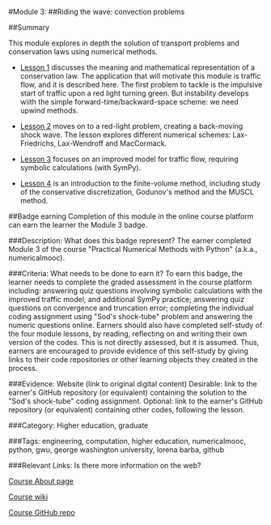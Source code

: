 #Module 3:
##Riding the wave: convection problems

##Summary

This module explores in depth the solution of transport problems and conservation laws using numerical methods.

* [Lesson 1](http://nbviewer.ipython.org/github/numerical-mooc/numerical-mooc/blob/master/lessons/03_wave/03_01_conservationLaw.ipynb) discusses the meaning and mathematical representation of a conservation law. 
The application that will motivate this module is traffic flow, and it is described here.
The first problem to tackle is the impulsive start of traffic upon a red light turning green.
But instability develops wiith the simple forward-time/backward-space scheme: we need upwind methods.

* [Lesson 2](http://nbviewer.ipython.org/github/numerical-mooc/numerical-mooc/blob/master/lessons/03_wave/03_02_convectionSchemes.ipynb) moves on to a red-light problem, creating a back-moving shock wave. The lesson explores different numerical schemes:
Lax-Friedrichs, Lax-Wendroff and MacCormack.

* [Lesson 3](http://nbviewer.ipython.org/github/numerical-mooc/numerical-mooc/blob/master/lessons/03_wave/03_03_aBetterModel.ipynb) focuses on an improved model for traffic flow, requiring symbolic calculations (with SymPy).

* [Lesson 4](http://nbviewer.ipython.org/github/numerical-mooc/numerical-mooc/blob/master/lessons/03_wave/03_04_MUSCL.ipynb) is an introduction to the finite-volume method, including study of the conservative discretization, Godunov's method and the MUSCL method.

##Badge earning
Completion of this module in the online course platform can earn the learner the Module 3 badge.

###Description: What does this badge represent?
The earner completed Module 3 of the course "Practical Numerical Methods with Python" (a.k.a., numericalmooc).

###Criteria: What needs to be done to earn it?
To earn this badge, the learner needs to complete the graded assessment in the course platform including: 
answering quiz questions involving symbolic calculations with the improved traffic model, and additional SymPy practice;
answering quiz questions on convergence and truncation error; 
completing the individual coding assignment using "Sod's shock-tube" problem and answering the numeric questions online.
Earners should also have completed self-study of the four module lessons, by reading, reflecting on and writing their own version of the codes. This is not directly assessed, but it is assumed. Thus, earners are encouraged to provide evidence of this self-study by giving links to their code repositories or other learning objects they created in the process.

###Evidence: Website (link to original digital content)
Desirable: link to the earner's GitHub repository (or equivalent) containing the solution to the "Sod's shock-tube" coding assignment. Optional: link to the earner's GitHub repository (or equivalent) containing other codes, following the lesson.

###Category:
Higher education, graduate

###Tags:
engineering, computation, higher education, numericalmooc, python, gwu, george washington university, lorena barba, github

###Relevant Links: Is there more information on the web?

[Course About page](http://openedx.seas.gwu.edu/courses/GW/MAE6286/2014_fall/about)

[Course wiki](http://openedx.seas.gwu.edu/courses/GW/MAE6286/2014_fall/wiki/GW.MAE6286.2014_fall/)

[Course GitHub repo](https://github.com/numerical-mooc/numerical-mooc)
